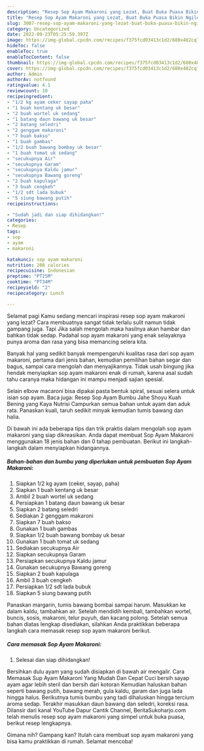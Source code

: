 ```yaml
---
description: "Resep Sop Ayam Makaroni yang Lezat, Buat Buka Puasa Bikin Ngiler"
title: "Resep Sop Ayam Makaroni yang Lezat, Buat Buka Puasa Bikin Ngiler"
slug: 3007-resep-sop-ayam-makaroni-yang-lezat-buat-buka-puasa-bikin-ngiler
category: Uncategorized
date: 2022-09-23T05:25:59.397Z
image: https://img-global.cpcdn.com/recipes/f375fcd03413c1d2/680x482cq70/sop-ayam-makaroni-foto-resep-utama.jpg
hideToc: false
enableToc: true
enableTocContent: false
thumbnail: https://img-global.cpcdn.com/recipes/f375fcd03413c1d2/680x482cq70/sop-ayam-makaroni-foto-resep-utama.jpg
cover: https://img-global.cpcdn.com/recipes/f375fcd03413c1d2/680x482cq70/sop-ayam-makaroni-foto-resep-utama.jpg
author: Admin
authorAv: notfound
ratingvalue: 4.1
reviewcount: 10
recipeingredient:
- "1/2 kg ayam ceker sayap paha"
- "1 buah kentang uk besar"
- "2 buah wortel uk sedang"
- "1 batang daun bawang uk besar"
- "2 batang seledri"
- "2 genggam makaroni"
- "7 buah bakso"
- "1 buah gambas"
- "1/2 buah bawang bombay uk besar"
- "1 buah tomat uk sedang"
- "secukupnya Air"
- "secukupnya Garam"
- "secukupnya Kaldu jamur"
- "secukupnya Bawang goreng"
- "2 buah kapulaga"
- "3 buah cengkeh"
- "1/2 sdt lada bubuk"
- "5 siung bawang putih"
recipeinstructions:

- "Sudah jadi dan siap dihidangkan!"
categories:
- Resep
tags:
- sop
- ayam
- makaroni

katakunci: sop ayam makaroni 
nutrition: 208 calories
recipecuisine: Indonesian
preptime: "PT25M"
cooktime: "PT34M"
recipeyield: "2"
recipecategory: Lunch

---
```



Selamat pagi Kamu sedang mencari inspirasi resep sop ayam makaroni yang lezat? Cara membuatnya sangat tidak terlalu sulit namun tidak gampang juga. Tapi Jika salah mengolah maka hasilnya akan hambar dan bahkan tidak sedap. Padahal sop ayam makaroni yang enak selayaknya punya aroma dan rasa yang bisa memancing selera kita.


Banyak hal yang sedikit banyak mempengaruhi kualitas rasa dari sop ayam makaroni, pertama dari jenis bahan, kemudian pemilihan bahan segar dan bagus, sampai cara mengolah dan menyajikannya. Tidak usah bingung jika hendak menyiapkan sop ayam makaroni enak di rumah, karena asal sudah tahu caranya maka hidangan ini mampu menjadi sajian spesial.

Selain elbow macaroni bisa dipakai pasta bentuk spiral, sesuai selera untuk isian sop ayam. Baca juga: Resep Sop Ayam Bumbu Jahe Shoyu Kuah Bening yang Kaya Nutrisi Campurkan semua bahan untuk ayam dan aduk rata. Panaskan kuali, taruh sedikit minyak kemudian tumis bawang dan halia.


Di bawah ini ada beberapa tips dan trik praktis dalam mengolah sop ayam makaroni yang siap dikreasikan. Anda dapat membuat Sop Ayam Makaroni menggunakan 18 jenis bahan dan 0 tahap pembuatan. Berikut ini langkah-langkah dalam menyiapkan hidangannya.

<!--inarticleads1-->

##### Bahan-bahan dan bumbu yang diperlukan untuk pembuatan Sop Ayam Makaroni:

1. Siapkan 1/2 kg ayam (ceker, sayap, paha)
1. Siapkan 1 buah kentang uk besar
1. Ambil 2 buah wortel uk sedang
1. Persiapkan 1 batang daun bawang uk besar
1. Siapkan 2 batang seledri
1. Sediakan 2 genggam makaroni
1. Siapkan 7 buah bakso
1. Gunakan 1 buah gambas
1. Siapkan 1/2 buah bawang bombay uk besar
1. Gunakan 1 buah tomat uk sedang
1. Sediakan secukupnya Air
1. Siapkan secukupnya Garam
1. Persiapkan secukupnya Kaldu jamur
1. Gunakan secukupnya Bawang goreng
1. Siapkan 2 buah kapulaga
1. Ambil 3 buah cengkeh
1. Persiapkan 1/2 sdt lada bubuk
1. Siapkan 5 siung bawang putih


Panaskan margarin, tumis bawang bombai sampai harum. Masukkan ke dalam kaldu, tambahkan air. Setelah mendidih kembali, tambahkan wortel, buncis, sosis, makaroni, telur puyuh, dan kacang polong. Setelah semua bahan diatas lengkap disediakan, silahkan Anda praktikkan beberapa langkah cara memasak resep sop ayam makaroni berikut. 

<!--inarticleads2-->

##### Cara memasak Sop Ayam Makaroni:


1. Selesai dan siap dihidangkan!

Bersihkan dulu ayam yang sudah disiapkan di bawah air mengalir. Cara Memasak Sup Ayam Makaroni Yang Mudah Dan Cepat Cuci bersih sayap ayam agar lebih steril dan bersih dari kotoran Kemudian haluskan bahan seperti bawang putih, bawang merah, gula kaldu, garam dan juga lada hingga halus. Berikutnya tumis bumbu yang tadi dihaluskan hingga tercium aroma sedap. Terakhir masukkan daun bawang dan seledri, koreksi rasa. Dilansir dari kanal YouTube Dapur Cantik Channel, BeritaSukoharjo.com telah menulis resep sop ayam makaroni yang simpel untuk buka puasa, berikut resep lengkapnya. 

Gimana nih? Gampang kan? Itulah cara membuat sop ayam makaroni yang bisa kamu praktikkan di rumah. Selamat mencoba!

